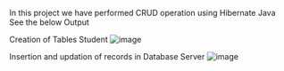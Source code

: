 In this project we have performed CRUD operation using Hibernate Java
See the below Output

Creation of Tables Student
![image](https://github.com/Shubhvrat/Hibernate/assets/136417102/771b82f2-67ad-43f6-94a5-49e14cd9371d)

Insertion and updation of records in Database Server
![image](https://github.com/Shubhvrat/Hibernate/assets/136417102/3a8cf243-78f4-4cfe-87a6-6f414571ca40)


